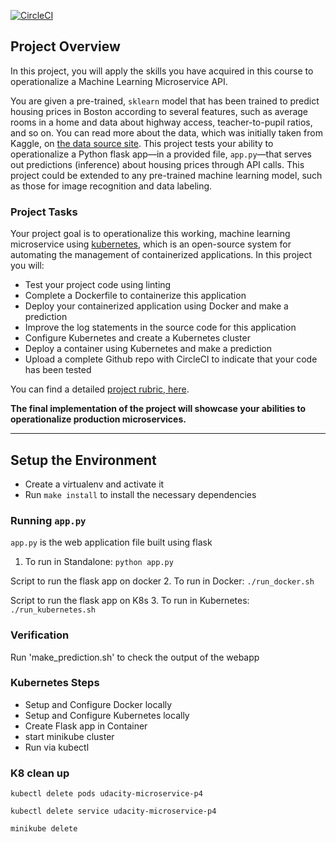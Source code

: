 [![CircleCI](https://circleci.com/gh/parveshmourya/DevOpsND-P4.svg?style=svg)](https://circleci.com/gh/parveshmourya/DevOpsND-P4)

## Project Overview

In this project, you will apply the skills you have acquired in this course to operationalize a Machine Learning Microservice API. 

You are given a pre-trained, `sklearn` model that has been trained to predict housing prices in Boston according to several features, such as average rooms in a home and data about highway access, teacher-to-pupil ratios, and so on. You can read more about the data, which was initially taken from Kaggle, on [the data source site](https://www.kaggle.com/c/boston-housing). This project tests your ability to operationalize a Python flask app—in a provided file, `app.py`—that serves out predictions (inference) about housing prices through API calls. This project could be extended to any pre-trained machine learning model, such as those for image recognition and data labeling.

### Project Tasks

Your project goal is to operationalize this working, machine learning microservice using [kubernetes](https://kubernetes.io/), which is an open-source system for automating the management of containerized applications. In this project you will:
* Test your project code using linting
* Complete a Dockerfile to containerize this application
* Deploy your containerized application using Docker and make a prediction
* Improve the log statements in the source code for this application
* Configure Kubernetes and create a Kubernetes cluster
* Deploy a container using Kubernetes and make a prediction
* Upload a complete Github repo with CircleCI to indicate that your code has been tested

You can find a detailed [project rubric, here](https://review.udacity.com/#!/rubrics/2576/view).

**The final implementation of the project will showcase your abilities to operationalize production microservices.**

---

## Setup the Environment

* Create a virtualenv and activate it
* Run `make install` to install the necessary dependencies

### Running `app.py`
`app.py` is the web application file built using flask

1. To run in Standalone:  `python app.py`

Script to run the flask app on docker
2. To run in Docker:  `./run_docker.sh`

Script to run the flask app on K8s
3. To run in Kubernetes:  `./run_kubernetes.sh`

### Verification
Run 'make_prediction.sh' to check the output of the webapp

### Kubernetes Steps

* Setup and Configure Docker locally
* Setup and Configure Kubernetes locally
* Create Flask app in Container
* start minikube cluster
* Run via kubectl

### K8 clean up

`kubectl delete pods udacity-microservice-p4`

`kubectl delete service udacity-microservice-p4`

`minikube delete`

